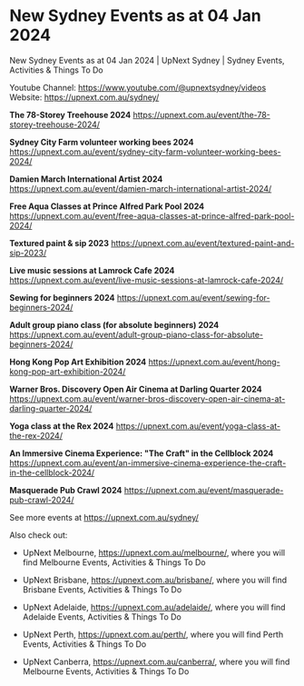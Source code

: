 # New Sydney Events as at 04 Jan 2024
New Sydney Events as at 04 Jan 2024 | UpNext Sydney | Sydney Events, Activities &amp; Things To Do

Youtube Channel: https://www.youtube.com/@upnextsydney/videos 
Website: https://upnext.com.au/sydney/


**The 78-Storey Treehouse 2024**
 https://upnext.com.au/event/the-78-storey-treehouse-2024/

**Sydney City Farm volunteer working bees 2024**
 https://upnext.com.au/event/sydney-city-farm-volunteer-working-bees-2024/

**Damien March International Artist 2024**
 https://upnext.com.au/event/damien-march-international-artist-2024/

**Free Aqua Classes at Prince Alfred Park Pool 2024**
 https://upnext.com.au/event/free-aqua-classes-at-prince-alfred-park-pool-2024/

**Textured paint & sip 2023**
 https://upnext.com.au/event/textured-paint-and-sip-2023/

**Live music sessions at Lamrock Cafe 2024**
 https://upnext.com.au/event/live-music-sessions-at-lamrock-cafe-2024/

**Sewing for beginners 2024**
 https://upnext.com.au/event/sewing-for-beginners-2024/

**Adult group piano class (for absolute beginners) 2024**
 https://upnext.com.au/event/adult-group-piano-class-for-absolute-beginners-2024/

**Hong Kong Pop Art Exhibition 2024**
 https://upnext.com.au/event/hong-kong-pop-art-exhibition-2024/

**Warner Bros. Discovery Open Air Cinema at Darling Quarter 2024**
 https://upnext.com.au/event/warner-bros-discovery-open-air-cinema-at-darling-quarter-2024/

**Yoga class at the Rex 2024**
 https://upnext.com.au/event/yoga-class-at-the-rex-2024/

**An Immersive Cinema Experience: "The Craft" in the Cellblock 2024**
 https://upnext.com.au/event/an-immersive-cinema-experience-the-craft-in-the-cellblock-2024/

**Masquerade Pub Crawl 2024**
 https://upnext.com.au/event/masquerade-pub-crawl-2024/



See more events at https://upnext.com.au/sydney/


Also check out:

* UpNext Melbourne, https://upnext.com.au/melbourne/, where you will find Melbourne Events, Activities & Things To Do

* UpNext Brisbane, https://upnext.com.au/brisbane/, where you will find Brisbane Events, Activities & Things To Do

* UpNext Adelaide, https://upnext.com.au/adelaide/, where you will find Adelaide Events, Activities & Things To Do

* UpNext Perth, https://upnext.com.au/perth/, where you will find Perth Events, Activities & Things To Do

* UpNext Canberra, https://upnext.com.au/canberra/, where you will find Melbourne Events, Activities & Things To Do